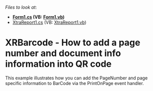 <!-- default file list -->
*Files to look at*:

* **[Form1.cs](./CS/Form1.cs) (VB: [Form1.vb](./VB/Form1.vb))**
* [XtraReport1.cs](./CS/XtraReport1.cs) (VB: [XtraReport1.vb](./VB/XtraReport1.vb))
<!-- default file list end -->
# XRBarcode - How to add a page number and document info information into QR code


<p>This example illustrates how you can add the PageNumber and page specific information to BarCode via the PrintOnPage event handler.</p>

<br/>


